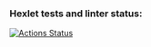 ### Hexlet tests and linter status:
[![Actions Status](https://github.com/Erovhost/frontend-project-44/actions/workflows/hexlet-check.yml/badge.svg)](https://github.com/Erovhost/frontend-project-44/actions)